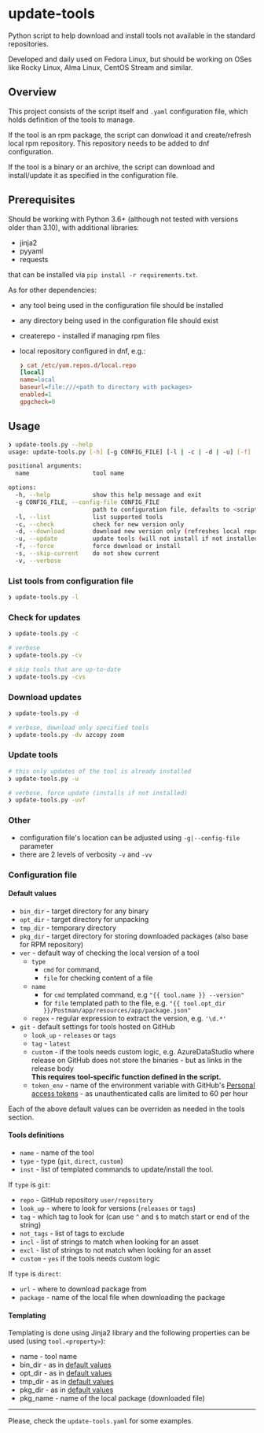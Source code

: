 # update-tools

Python script to help download and install tools not available in the standard
repositories.

Developed and daily used on Fedora Linux, but should be working on OSes like
Rocky Linux, Alma Linux, CentOS Stream and similar.

## Overview

This project consists of the script itself and `.yaml` configuration file, which
holds definition of the tools to manage.

If the tool is an rpm package, the script can donwload it and create/refresh
local rpm repository. This repository needs to be added to dnf configuration.

If the tool is a binary or an archive, the script can download and install/update
it as specified in the configuration file.

## Prerequisites

Should be working with Python 3.6+ (although not tested with versions older than
3.10), with additional libraries:

- jinja2
- pyyaml
- requests

that can be installed via `pip install -r requirements.txt`.

As for other dependencies:

- any tool being used in the configuration file should be installed
- any directory being used in the configuration file should exist
- createrepo - installed if managing rpm files
- local repository configured in dnf, e.g.:

  ```ini
  ❯ cat /etc/yum.repos.d/local.repo
  [local]
  name=local
  baseurl=file:///<path to directory with packages>
  enabled=1
  gpgcheck=0
  ```

## Usage

```bash
❯ update-tools.py --help
usage: update-tools.py [-h] [-g CONFIG_FILE] [-l | -c | -d | -u] [-f] [-s] [-v] [name ...]

positional arguments:
  name                  tool name

options:
  -h, --help            show this help message and exit
  -g CONFIG_FILE, --config-file CONFIG_FILE
                        path to configuration file, defaults to <script dir>/<script name>.yaml
  -l, --list            list supported tools
  -c, --check           check for new version only
  -d, --download        download new version only (refreshes local repository)
  -u, --update          update tools (will not install if not installed already)
  -f, --force           force download or install
  -s, --skip-current    do not show current
  -v, --verbose
```

### List tools from configuration file

```bash
❯ update-tools.py -l
```

### Check for updates

```bash
❯ update-tools.py -c

# verbose
❯ update-tools.py -cv

# skip tools that are up-to-date
❯ update-tools.py -cvs
```

### Download updates

```bash
❯ update-tools.py -d

# verbose, download only specified tools
❯ update-tools.py -dv azcopy zoom
```

### Update tools

```bash
# this only updates of the tool is already installed
❯ update-tools.py -u

# verbose, force update (installs if not installed)
❯ update-tools.py -uvf
```

### Other

- configuration file's location can be adjusted using `-g|--config-file` parameter
- there are 2 levels of verbosity `-v` and `-vv`

### Configuration file

#### Default values

- `bin_dir` - target directory for any binary
- `opt_dir` - target directory for unpacking
- `tmp_dir` - temporary directory
- `pkg_dir` - target directory for storing downloaded packages (also base for RPM repository)
- `ver` - default way of checking the local version of a tool
  - `type`
    - `cmd` for command,
    - `file` for checking content of a file
  - `name`
    - for `cmd` templated command, e.g `"{{ tool.name }} --version"`
    - for `file` templated path to the file, e.g. `"{{ tool.opt_dir }}/Postman/app/resources/app/package.json"`
  - `regex` - regular expression to extract the version, e.g. `'\d.*'`
- `git` - default settings for tools hosted on GitHub
  - `look_up` - `releases` or `tags`
  - `tag` - `latest`
  - `custom` - if the tools needs custom logic, e.g. AzureDataStudio where release
    on GitHub does not store the binaries - but as links in the release body  
    **This requires tool-specific function defined in the script.**
  - `token_env` - name of the environment variable with GitHub's
    [Personal access tokens](https://github.com/settings/tokens) - as unauthenticated
    calls are limited to 60 per hour

Each of the above default values can be overriden as needed in the tools section.

#### Tools definitions

- `name` - name of the tool
- `type` - type (`git`, `direct`, `custom`)
- `inst` - list of templated commands to update/install the tool.

If `type` is `git`:

- `repo` - GitHub repository `user/repository`
- `look_up` - where to look for versions (`releases` or `tags`)
- `tag` - which tag to look for (can use `^` and `$` to match start or end of the string)
- `not_tags` - list of tags to exclude
- `incl` - list of strings to match when looking for an asset
- `excl` - list of strings to not match when looking for an asset
- `custom` - `yes` if the tools needs custom logic

If `type` is `direct`:

- `url` - where to download package from
- `package` - name of the local file when downloading the package

#### Templating

Templating is done using Jinja2 library and the following properties can be used
(using `tool.<property>`):

- name - tool name
- bin_dir - as in [default values](#default-values)
- opt_dir - as in [default values](#default-values)
- tmp_dir - as in [default values](#default-values)
- pkg_dir - as in [default values](#default-values)
- pkg_name - name of the local package (downloaded file)

---

Please, check the `update-tools.yaml` for some examples.
